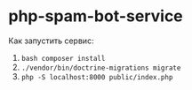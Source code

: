 # php-spam-bot-service
Как запустить сервис: 
1. ```bash composer install```
2. ```./vendor/bin/doctrine-migrations migrate```
3. ```php -S localhost:8000 public/index.php```
